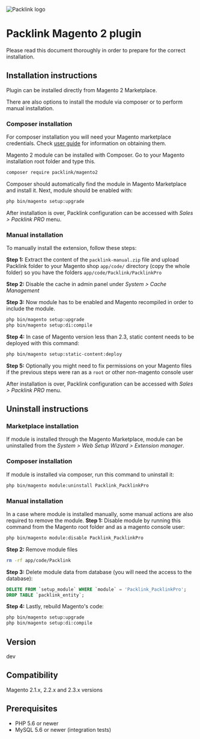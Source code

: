 ![Packlink logo](https://pro.packlink.es/public-assets/common/images/icons/packlink.svg)

# Packlink Magento 2 plugin

Please read this document thoroughly in order to prepare for the correct installation.
 
## Installation instructions
Plugin can be installed directly from Magento 2 Marketplace.

There are also options to install the module via composer or to perform manual installation.

### Composer installation
For composer installation you will need your Magento marketplace credentials.
Check [user guide](https://devdocs.magento.com/guides/v2.3/install-gde/prereq/connect-auth.html) 
for information on obtaining them.

Magento 2 module can be installed with Composer. Go to your Magento installation root folder and type this.
```bash
composer require packlink/magento2
```

Composer should automatically find the module in Magento Marketplace and install it. 
Next, module should be enabled with:
```bash
php bin/magento setup:upgrade
```
After installation is over, Packlink configuration can be accessed with _Sales > Packlink PRO_ menu.

### Manual installation
To manually install the extension, follow these steps:

**Step 1:** Extract the content of the `packlink-manual.zip` file and 
upload Packlink folder to your Magento shop `app/code/` directory 
(copy the whole folder) so you have the folders `app/code/Packlink/PacklinkPro`

**Step 2:** Disable the cache in admin panel under _System > Cache Management_

**Step 3:** Now module has to be enabled and Magento recompiled in order to include the module.
```bash
php bin/magento setup:upgrade
php bin/magento setup:di:compile
```

**Step 4:** In case of Magento version less than 2.3, static content needs to be deployed with this command:
```bash
php bin/magento setup:static-content:deploy
```
**Step 5:** Optionally you might need to fix permissions on your Magento files if
the previous steps were ran as a `root` or other non-magento console user

After installation is over, Packlink configuration can be accessed with _Sales > Packlink PRO_ menu.

## Uninstall instructions
### Marketplace installation
If module is installed through the Magento Marketplace, module can be uninstalled
from the _System > Web Setup Wizard > Extension manager_.

### Composer installation
If module is installed via composer, run this command to uninstall it:
```bash
php bin/magento module:uninstall Packlink_PacklinkPro
```

### Manual installation
In a case where module is installed manually, some manual actions are also required to remove the module.
**Step 1:** Disable module by running this command from the Magento root folder and as a magento console user:
```bash
php bin/magento module:disable Packlink_PacklinkPro
```

**Step 2:** Remove module files
```bash
rm -rf app/code/Packlink
```

**Step 3:** Delete module data from database (you will need the access to the database):
```sql
DELETE FROM `setup_module` WHERE `module` = 'Packlink_PacklinkPro';
DROP TABLE `packlink_entity`;
```

**Step 4:** Lastly, rebuild Magento's code:
```bash
php bin/magento setup:upgrade
php bin/magento setup:di:compile
```

## Version
dev

## Compatibility
Magento 2.1.x, 2.2.x and 2.3.x versions

## Prerequisites
- PHP 5.6 or newer
- MySQL 5.6 or newer (integration tests)
